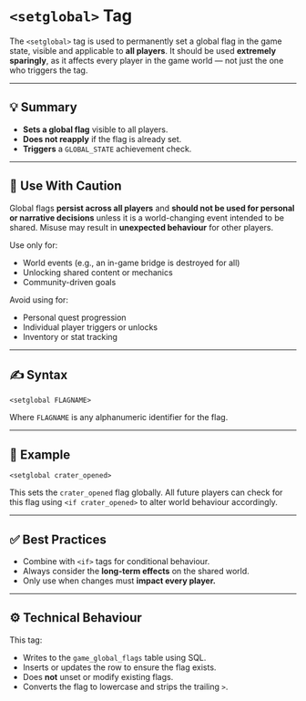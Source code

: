 # `<setglobal>` Tag

The `<setglobal>` tag is used to permanently set a global flag in the game state, visible and applicable to **all players**. It should be used **extremely sparingly**, as it affects every player in the game world — not just the one who triggers the tag.

---

## 💡 Summary

- **Sets a global flag** visible to all players.
- **Does not reapply** if the flag is already set.
- **Triggers** a `GLOBAL_STATE` achievement check.

---

## 🛑 Use With Caution

Global flags **persist across all players** and **should not be used for personal or narrative decisions** unless it is a world-changing event intended to be shared. Misuse may result in **unexpected behaviour** for other players.

Use only for:

- World events (e.g., an in-game bridge is destroyed for all)
- Unlocking shared content or mechanics
- Community-driven goals

Avoid using for:

- Personal quest progression
- Individual player triggers or unlocks
- Inventory or stat tracking

---

## ✍️ Syntax

```
<setglobal FLAGNAME>
```

Where `FLAGNAME` is any alphanumeric identifier for the flag.

---

## 🧠 Example

```
<setglobal crater_opened>
```

This sets the `crater_opened` flag globally. All future players can check for this flag using `<if crater_opened>` to alter world behaviour accordingly.

---

## ✅ Best Practices

- Combine with `<if>` tags for conditional behaviour.
- Always consider the **long-term effects** on the shared world.
- Only use when changes must **impact every player.**

---

## ⚙️ Technical Behaviour

This tag:
- Writes to the `game_global_flags` table using SQL.
- Inserts or updates the row to ensure the flag exists.
- Does **not** unset or modify existing flags.
- Converts the flag to lowercase and strips the trailing `>`.

